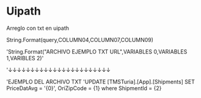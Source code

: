 # Uipath
Arreglo con txt en uipath



String.Format(query,COLUMN04,COLUMN07,COLUMN09)


'String.Format("ARCHIVO EJEMPLO TXT URL",VARIABLES 0,VARIABLES 1,VARIBLES 2)'

'↓↓↓↓↓↓↓↓↓↓↓↓↓↓↓↓↓↓↓↓↓↓↓

'EJEMPLO DEL ARCHIVO TXT 
'UPDATE [TMSTuria].[App].[Shipments]
SET PriceDatAvg = '{0}',
OriZipCode = {1}
where ShipmentId = {2}
